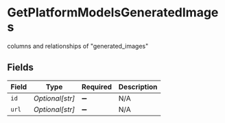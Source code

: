 # GetPlatformModelsGeneratedImages

columns and relationships of "generated_images"


## Fields

| Field              | Type               | Required           | Description        |
| ------------------ | ------------------ | ------------------ | ------------------ |
| `id`               | *Optional[str]*    | :heavy_minus_sign: | N/A                |
| `url`              | *Optional[str]*    | :heavy_minus_sign: | N/A                |
